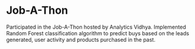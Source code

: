 # Job-A-Thon
Participated in the Job-A-Thon hosted by Analytics Vidhya. Implemented Random Forest classification algorithm to predict buys based on the leads generated, user activity and products purchased in the past.
